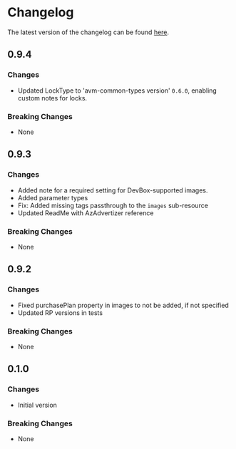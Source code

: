 # Changelog

The latest version of the changelog can be found [here](https://github.com/Azure/bicep-registry-modules/blob/main/avm/res/compute/gallery/CHANGELOG.md).

## 0.9.4

### Changes

- Updated LockType to 'avm-common-types version' `0.6.0`, enabling custom notes for locks.

### Breaking Changes

- None

## 0.9.3

### Changes

- Added note for a required setting for DevBox-supported images.
- Added parameter types
- Fix: Added missing tags passthrough to the `images` sub-resource
- Updated ReadMe with AzAdvertizer reference

### Breaking Changes

- None

## 0.9.2

### Changes

- Fixed purchasePlan property in images to not be added, if not specified
- Updated RP versions in tests

### Breaking Changes

- None

## 0.1.0

### Changes

- Initial version

### Breaking Changes

- None
